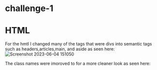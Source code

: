 # challenge-1

# HTML
For the hmtl I changed many of the tags that were divs into semantic tags such as headers,articles,main, and aside
as seen here:
![Screenshot 2023-06-04 151050](https://github.com/FerACan/challenge-1/assets/134230590/9870f2bd-4a94-41cc-9b13-0e5d8c08f841)

The class names were imoroved to for a more cleaner look 
as seen here:
